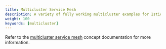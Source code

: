 ```yaml
---
title: Multicluster Service Mesh
description: A variety of fully working multicluster examples for Istio that you can experiment with.
weight: 100
keywords: [multicluster]
---
```

Refer to the [multicluster service mesh](/docs/concepts/multicluster-deployments/) concept documentation
for more information.
